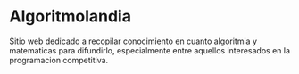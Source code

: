 # Algoritmolandia
Sitio web dedicado a recopilar conocimiento en cuanto algoritmia y matematicas para difundirlo, especialmente entre aquellos interesados en la programacion competitiva.

